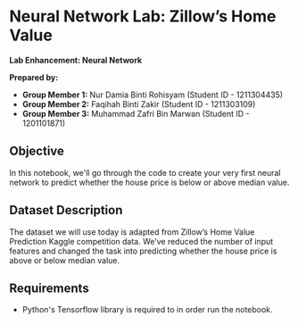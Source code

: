 # Neural Network Lab: Zillow’s Home Value

**Lab Enhancement: Neural Network** 

**Prepared by:**

- **Group Member 1:** Nur Damia Binti Rohisyam (Student ID - 1211304435)
- **Group Member 2:** Faqihah Binti Zakir (Student ID - 1211303109)
- **Group Member 3:** Muhammad Zafri Bin Marwan (Student ID - 1201101871)

## Objective

In this notebook, we'll go through the code to create your very first neural network to predict whether the house price is below or above median value.

## Dataset Description

The dataset we will use today is adapted from Zillow’s Home Value Prediction Kaggle competition data. We’ve reduced the number of input features and changed the task into predicting whether the house price is above or below median value.

## Requirements

- Python's Tensorflow library is required to in order run the notebook.